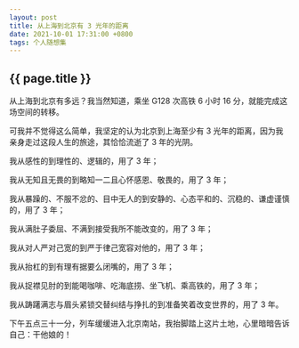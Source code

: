 ```yaml
---
layout: post
title: 从上海到北京有 3 光年的距离
date: 2021-10-01 17:31:00 +0800
tags: 个人随想集
---
```


<h2>{{ page.title }}</h2>

从上海到北京有多远？我当然知道，乘坐 G128 次高铁 6 小时 16 分，就能完成这场空间的转移。

可我并不觉得这么简单，我坚定的认为北京到上海至少有 3 光年的距离，因为我亲身走过这段人生的旅途，其恰恰流逝了 3 年的光阴。

我从感性的到理性的、逻辑的，用了 3 年；

我从无知且无畏的到略知一二且心怀感恩、敬畏的，用了 3 年；

我从暴躁的、不服不忿的、目中无人的到安静的、心态平和的、沉稳的、谦虚谨慎的，用了 3 年；

我从满肚子委屈、不满到接受我所不能改变的，用了 3 年；

我从对人严对己宽的到严于律己宽容对他的，用了 3 年；

我从抬杠的到有理有据要么闭嘴的，用了 3 年；

我从捉襟见肘的到能喝咖啡、吃海底捞、坐飞机、乘高铁的，用了 3 年；

我从踌躇满志与眉头紧锁交替纠结与挣扎的到准备笑着改变世界的，用了 3 年。

下午五点三十一分，列车缓缓进入北京南站，我抬脚踏上这片土地，心里暗暗告诉自己：干他娘的！
